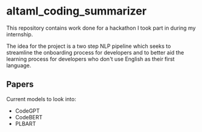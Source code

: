 # altaml_coding_summarizer

This repository contains work done for a hackathon I took part in during my internship.

The idea for the project is a two step NLP pipeline which seeks to streamline the onboarding process for developers and to better aid the learning process for developers who don't use English as their first language.

## Papers

Current models to look into:
- CodeGPT
- CodeBERT
- PLBART


